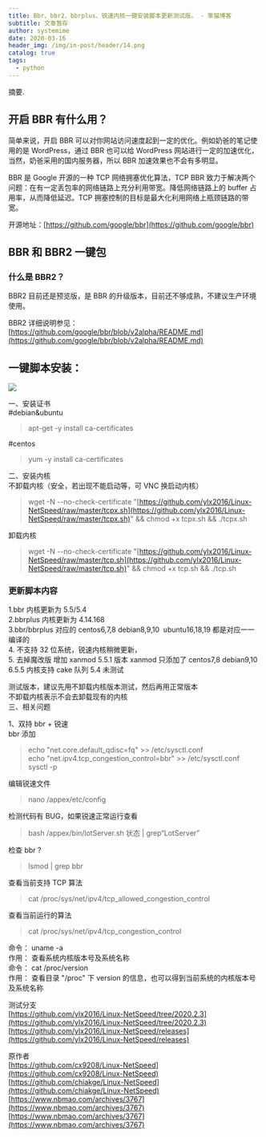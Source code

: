 ```yaml
---
title: Bbr、bbr2、bbrplus、锐速内核一键安装脚本更新测试版。 - 笨猫博客
subtitle: 文章暂存
author: systemime
date: 2020-03-16
header_img: /img/in-post/header/14.png
catalog: true
tags:
  - python
---
```

摘要.

<!-- more -->
## 开启 BBR 有什么用？

简单来说，开启 BBR 可以对你网站访问速度起到一定的优化。例如奶爸的笔记使用的是 WordPress，通过 BBR 也可以给 WordPress 网站进行一定的加速优化，当然，奶爸采用的国内服务器，所以 BBR 加速效果也不会有多明显。

BBR 是 Google 开源的一种 TCP 网络拥塞优化算法，TCP BBR 致力于解决两个问题：在有一定丢包率的网络链路上充分利用带宽。降低网络链路上的 buffer 占用率，从而降低延迟。TCP 拥塞控制的目标是最大化利用网络上瓶颈链路的带宽。

开源地址：[https://github.com/google/bbr](https://github.com/google/bbr)

## BBR 和 BBR2 一键包

### 什么是 BBR2？

BBR2 目前还是预览版，是 BBR 的升级版本，目前还不够成熟，不建议生产环境使用。

BBR2 详细说明参见：[https://github.com/google/bbr/blob/v2alpha/README.md](https://github.com/google/bbr/blob/v2alpha/README.md)

## 一键脚本安装：

![](https://www.nbmao.com/wp-content/uploads/2020/02/QQ%E5%9B%BE%E7%89%8720200208155449.png)

一、安装证书  
#debian&ubuntu

> apt-get -y install ca-certificates

\#centos

> yum -y install ca-certificates

二、安装内核  
不卸载内核（安全，若出现不能启动等，可 VNC 换启动内核）

> wget -N --no-check-certificate "[https://github.com/ylx2016/Linux-NetSpeed/raw/master/tcpx.sh](https://github.com/ylx2016/Linux-NetSpeed/raw/master/tcpx.sh)" && chmod +x tcpx.sh && ./tcpx.sh

卸载内核

> wget -N --no-check-certificate "[https://github.com/ylx2016/Linux-NetSpeed/raw/master/tcp.sh](https://github.com/ylx2016/Linux-NetSpeed/raw/master/tcp.sh)" && chmod +x tcp.sh && ./tcp.sh

### 更新脚本内容

1.bbr 内核更新为 5.5/5.4  
2.bbrplus 内核更新为 4.14.168  
3.bbr/bbrplus 对应的 centos6,7,8 debian8,9,10  ubuntu16,18,19 都是对应一一编译的  
4. 不支持 32 位系统，锐速内核稍微更新，  
5. 去掉魔改版 增加 xanmod 5.5.1 版本 xanmod 只添加了 centos7,8 debian9,10  
6.5.5 内核支持 cake 队列 5.4 未测试

测试版本，建议先用不卸载内核版本测试，然后再用正常版本  
不卸载内核表示不会去卸载现有的内核  
三、相关问题

1、双持 bbr + 锐速  
bbr 添加

> echo "net.core.default_qdisc=fq" >> /etc/sysctl.conf  
> echo "net.ipv4.tcp_congestion_control=bbr" >> /etc/sysctl.conf  
> sysctl -p

编辑锐速文件

> nano /appex/etc/config

检测代码有 BUG，如果锐速正常运行查看

> bash /appex/bin/lotServer.sh 状态 | grep“LotServer”

检查 bbr ?

> lsmod | grep bbr

查看当前支持 TCP 算法

> cat /proc/sys/net/ipv4/tcp_allowed_congestion_control

查看当前运行的算法

> cat /proc/sys/net/ipv4/tcp_congestion_control

命令： uname -a  
作用： 查看系统内核版本号及系统名称  
命令： cat /proc/version  
作用： 查看目录 "/proc" 下 version 的信息，也可以得到当前系统的内核版本号及系统名称

测试分支  
[https://github.com/ylx2016/Linux-NetSpeed/tree/2020.2.3](https://github.com/ylx2016/Linux-NetSpeed/tree/2020.2.3)  
[https://github.com/ylx2016/Linux-NetSpeed/releases](https://github.com/ylx2016/Linux-NetSpeed/releases)

原作者  
[https://github.com/cx9208/Linux-NetSpeed](https://github.com/cx9208/Linux-NetSpeed)  
[https://github.com/chiakge/Linux-NetSpeed](https://github.com/chiakge/Linux-NetSpeed) 
 [https://www.nbmao.com/archives/3767](https://www.nbmao.com/archives/3767) 
 [https://www.nbmao.com/archives/3767](https://www.nbmao.com/archives/3767)
